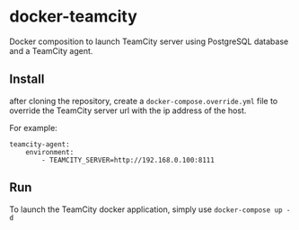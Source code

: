 # docker-teamcity

Docker composition to launch TeamCity server using PostgreSQL database and a TeamCity agent.

## Install

after cloning the repository, create a `docker-compose.override.yml` file to override the TeamCity server url with the ip address of the host.

For example:
```
teamcity-agent:
    environment:
        - TEAMCITY_SERVER=http://192.168.0.100:8111
```

## Run

To launch the TeamCity docker application, simply use `docker-compose up -d`
